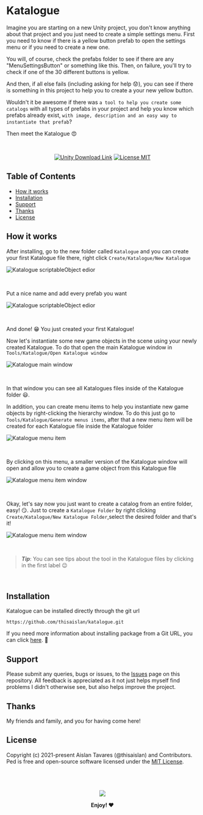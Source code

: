 # Katalogue

Imagine you are starting on a new Unity project, you don't know anything about that project and you just need to create a simple settings menu. First you need to know if there is a yellow button prefab to open the settings menu or if you need to create a new one.

You will, of course, check the prefabs folder to see if there are any "MenuSettingsButton" or something like this. Then, on failure, you'll try to check if one of the 30 different buttons is yellow.

And then, if all else fails (including asking for help :worried:), you can see if there is something in this project to help you to create a your new yellow button.

Wouldn't it be awesome if there was `a tool to help you create some catalogs` with all types of prefabs in your project and help you know which prefabs already exist, `with image, description and an easy way to instantiate that prefab`?

Then meet the Katalogue :heart_eyes:

<br>

<p align="center">
    <a href="https://unity3d.com/get-unity/download">
        <img src="https://img.shields.io/badge/unity-tools-blue" alt="Unity Download Link"></a>
    <a href="https://github.com/thisaislan/persistence-easy-to-delete/blob/main/LICENSE.md">
        <img src="https://img.shields.io/badge/License-MIT-brightgreen.svg" alt="License MIT"></a>
</p>


## Table of Contents
- [How it works](#How-it-works)
- [Installation](#Installation)
- [Support](#Support)
- [Thanks](#Thanks)
- [License](#License)


## How it works

After installing, go to the new folder called `Katalogue` and you can create your first Katalogue file there, right click `Create/Katalogue/New Katalogue`

![Katalogue scriptableObject edior](https://github.com/thisaislan/just-images/raw/main/images/katalogue/katalogue_scriptable_object_edior.png)

<br>

Put a nice name and add every prefab you want

![Katalogue scriptableObject edior](https://github.com/thisaislan/just-images/raw/main/images/katalogue/katalogue_scriptable_object_edior_with_data.png)

<br>

And done! :grin: You just created your first Katalogue!

Now let's instantiate some new game objects in the scene using your newly created Katalogue. To do that open the main Katalogue window in `Tools/Katalogue/Open Katalogue window`

![Katalogue main window](https://github.com/thisaislan/just-images/raw/main/images/katalogue/katalogue_main_window.png)

<br>

In that window you can see all Katalogues files inside of the Katalogue folder :smiley:.

In addition, you can create menu items to help you instantiate new game objects by right-clicking the hierarchy window. To do this just go to `Tools/Katalogue/Generate menus items`, after that a new menu item will be created for each Katalogue file inside the Katalogue folder

![Katalogue menu item](https://github.com/thisaislan/just-images/raw/main/images/katalogue/katalogue_menu_item.png)

<br>

By clicking on this menu, a smaller version of the Katalogue window will open and allow you to create a game object from this Katalogue file

![Katalogue menu item window](https://github.com/thisaislan/just-images/raw/main/images/katalogue/katalogue_menu_item_window.png)

<br>

Okay, let's say now you just want to create a catalog from an entire folder, easy! :smirk:. Just to create a `Katalogue Folder` by right clicking `Create/Katalogue/New Katalogue Folder`,select the desired folder and that's it!

![Katalogue menu item window](https://github.com/thisaislan/just-images/raw/main/images/katalogue/katalogue_folder_scriptable_object_edior.png)

<br>

> **_Tip_**: You can see tips about the tool in the Katalogue files by clicking in the first label :wink:

<br>

## Installation

Katalogue can be installed directly through the git url
```
https://github.com/thisaislan/katalogue.git
```

If you need more information about installing package from a Git URL, you can click [here](https://docs.unity3d.com/Manual/upm-ui-giturl.html). :slightly_smiling_face:


## Support
Please submit any queries, bugs or issues, to the [Issues](https://github.com/thisaislan/katalogue/issues) page on this repository. All feedback is appreciated as it not just helps myself find problems I didn't otherwise see, but also helps improve the project.


## Thanks
My friends and family, and you for having come here!


## License
Copyright (c) 2021-present Aislan Tavares (@thisaislan) and Contributors. Ped is free and open-source software licensed under the [MIT License](https://github.com/thisaislan/katalogue/blob/main/LICENSE.md).

<br>
<br>

<h4 align="center" style="text-align:center;">
  <a href="https://github.com/thisaislan/katalogue">
    <img src="Assets/Editor/Resources/katalogue_mini_logo.png">    
  </a>

Enjoy! :heart:
</h4>
<br>